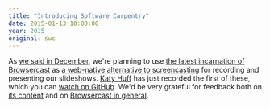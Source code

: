 ```yaml
---
title: "Introducing Software Carpentry"
date: 2015-01-13 10:00:00
year: 2015
original: swc
---
```

<p>
  As <a href="{{site.baseurl}}/blog/2014/12/projects-projects-projects.html">we said in December</a>,
  we're planning to use <a href="https://github.com/twitwi/deck.browsercast.js/">the latest incarnation of Browsercast</a>
  as <a href="http://third-bit.com/browsercast/">a web-native alternative to screencasting</a>
  for recording and presenting our slideshows.
  <a href="{{site.baseurl}}/team/#huff.k">Katy Huff</a> has just recorded the first of these,
  which you can <a href="http://swcarpentry.github.io/slideshows/introducing-software-carpentry/index.html">watch on GitHub</a>.
  We'd be very grateful for feedback
  both on <a href="{{site.github_url}}/slideshows/issues">its content</a>
  and on <a href="https://github.com/twitwi/deck.browsercast.js/issues">Browsercast in general</a>.
</p>
